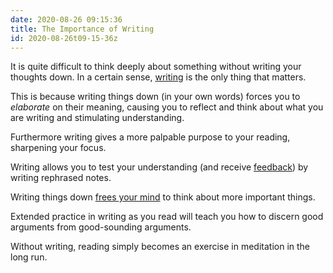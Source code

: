 ```yaml
---
date: 2020-08-26 09:15:36
title: The Importance of Writing
id: 2020-08-26t09-15-36z
---
```


It is quite difficult to think deeply about something without writing your
thoughts down. In a certain sense, [writing](./2020-08-27t21-19-42z.md) is the
only thing that matters.

This is because writing things down (in your own words) forces you to
_elaborate_ on their meaning, causing you to reflect and think about what you
are writing and stimulating understanding.

Furthermore writing gives a more palpable purpose to your reading, sharpening
your focus.

Writing allows you to test your understanding (and receive
[feedback](./2020-08-26t10-01-09z.md)) by writing rephrased notes.

Writing things down [frees your mind](./2020-08-26t10-09-40z.md) to think about
more important things.

Extended practice in writing as you read will teach you how to discern good
arguments from good-sounding arguments.

Without writing, reading simply becomes an exercise in meditation in the long
run.

